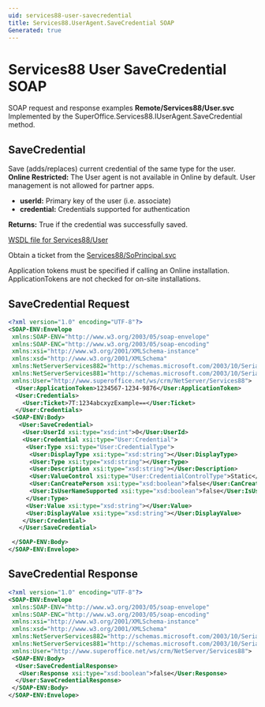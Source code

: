 ```yaml
---
uid: services88-user-savecredential
title: Services88.UserAgent.SaveCredential SOAP
Generated: true
---
```


# Services88 User SaveCredential SOAP

SOAP request and response examples **Remote/Services88/User.svc**
Implemented by the <see cref="M:SuperOffice.Services88.IUserAgent.SaveCredential">SuperOffice.Services88.IUserAgent.SaveCredential</see> method.

## SaveCredential

Save (adds/replaces) current credential of the same type for the user.
<para /><b>Online Restricted:</b> The User agent is not available in Online by default. User management is not allowed for partner apps.

* **userId:** Primary key of the user (i.e. associate)
* **credential:** Credentials supported for authentication

**Returns:** True if the credential was successfully saved.


[WSDL file for Services88/User](../Services88-User.md)

Obtain a ticket from the [Services88/SoPrincipal.svc](../SoPrincipal/SoPrincipal.md)

Application tokens must be specified if calling an Online installation. ApplicationTokens are not checked for on-site installations.

## SaveCredential Request

```xml
<?xml version="1.0" encoding="UTF-8"?>
<SOAP-ENV:Envelope
 xmlns:SOAP-ENV="http://www.w3.org/2003/05/soap-envelope"
 xmlns:SOAP-ENC="http://www.w3.org/2003/05/soap-encoding"
 xmlns:xsi="http://www.w3.org/2001/XMLSchema-instance"
 xmlns:xsd="http://www.w3.org/2001/XMLSchema"
 xmlns:NetServerServices882="http://schemas.microsoft.com/2003/10/Serialization/Arrays"
 xmlns:NetServerServices881="http://schemas.microsoft.com/2003/10/Serialization/"
 xmlns:User="http://www.superoffice.net/ws/crm/NetServer/Services88">
  <User:ApplicationToken>1234567-1234-9876</User:ApplicationToken>
  <User:Credentials>
    <User:Ticket>7T:1234abcxyzExample==</User:Ticket>
  </User:Credentials>
 <SOAP-ENV:Body>
   <User:SaveCredential>
    <User:UserId xsi:type="xsd:int">0</User:UserId>
    <User:Credential xsi:type="User:Credential">
     <User:Type xsi:type="User:CredentialType">
      <User:DisplayType xsi:type="xsd:string"></User:DisplayType>
      <User:Type xsi:type="xsd:string"></User:Type>
      <User:Description xsi:type="xsd:string"></User:Description>
      <User:ValueControl xsi:type="User:CredentialControlType">Static</User:ValueControl>
      <User:CanCreatePerson xsi:type="xsd:boolean">false</User:CanCreatePerson>
      <User:IsUserNameSupported xsi:type="xsd:boolean">false</User:IsUserNameSupported>
     </User:Type>
     <User:Value xsi:type="xsd:string"></User:Value>
     <User:DisplayValue xsi:type="xsd:string"></User:DisplayValue>
    </User:Credential>
   </User:SaveCredential>

 </SOAP-ENV:Body>
</SOAP-ENV:Envelope>

```


## SaveCredential Response

```xml
<?xml version="1.0" encoding="UTF-8"?>
<SOAP-ENV:Envelope
 xmlns:SOAP-ENV="http://www.w3.org/2003/05/soap-envelope"
 xmlns:SOAP-ENC="http://www.w3.org/2003/05/soap-encoding"
 xmlns:xsi="http://www.w3.org/2001/XMLSchema-instance"
 xmlns:xsd="http://www.w3.org/2001/XMLSchema"
 xmlns:NetServerServices882="http://schemas.microsoft.com/2003/10/Serialization/Arrays"
 xmlns:NetServerServices881="http://schemas.microsoft.com/2003/10/Serialization/"
 xmlns:User="http://www.superoffice.net/ws/crm/NetServer/Services88">
 <SOAP-ENV:Body>
  <User:SaveCredentialResponse>
   <User:Response xsi:type="xsd:boolean">false</User:Response>
  </User:SaveCredentialResponse>
 </SOAP-ENV:Body>
</SOAP-ENV:Envelope>

```

